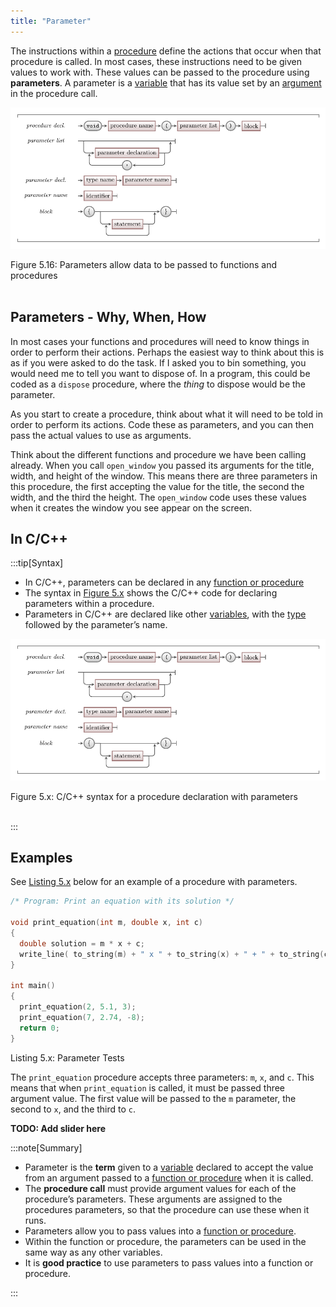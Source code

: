```yaml
---
title: "Parameter"
---
```


The instructions within a [procedure](../01-procedures) define the actions that occur when that procedure is called. In most cases, these instructions need to be given values to work with. These values can be passed to the procedure using **parameters**. A parameter is a [variable](../../../../part-1-instructions/1-sequence-and-data/1-concepts/07-variable) that has its value set by an [argument](../../../../part-1-instructions/1-sequence-and-data/1-concepts/02-method#arguments) in the procedure call.

<a id="FigureParameter"></a>

![Figure 5.16 Parameters allow data to be passed to Procedures](./images/procedure-decl-with-params.png "Parameters allow data to be passed to Procedures")

<div class="caption"><span class="caption-figure-nbr">Figure 5.16: </span> Parameters allow data to be passed to functions and procedures</div> <br/>

## Parameters - Why, When, How

In most cases your functions and procedures will need to know things in order to perform their actions. Perhaps the easiest way to think about this is as if you were asked to do the task. If I asked you to bin something, you would need me to tell you want to dispose of. In a program, this could be coded as a `dispose` procedure, where the *thing* to dispose would be the parameter.

As you start to create a procedure, think about what it will need to be told in order to perform its actions. Code these as parameters, and you can then pass the actual values to use as arguments.

Think about the different functions and procedure we have been calling already. When you call `open_window` you passed its arguments for the title, width, and height of the window. This means there are three parameters in this procedure, the first accepting the value for the title, the second the width, and the third the height. The `open_window` code uses these values when it creates the window you see appear on the screen.

## In C/C++

:::tip[Syntax]

- In C/C++, parameters can be declared in any [function or procedure](../00-functions-and-procedures)
- The syntax in [Figure 5.x](#FigureParameterSyntax) shows the C/C++ code for declaring parameters within a procedure.
- Parameters in C/C++ are declared like other [variables](../../../../part-1-instructions/1-sequence-and-data/1-concepts/07-variable), with the [type](../../../../part-1-instructions/1-sequence-and-data/1-concepts/06-type) followed by the parameter’s name.

<a id="FigureParameterSyntax"></a>

![Figure 5.x C/C++ syntax for a procedure declaration with parameters](./images/procedure-decl-with-params.png "C/C++ Syntax for a procedure declaration with parameters")
<div class="caption"><span class="caption-figure-nbr">Figure 5.x: </span>C/C++ syntax for a procedure declaration with parameters</div><br/>

:::

## Examples

See [Listing 5.x](#ListingParameters) below for an example of a procedure with parameters.

<a id="ListingParameters"></a>

```cpp
/* Program: Print an equation with its solution */

void print_equation(int m, double x, int c) 
{
  double solution = m * x + c;
  write_line( to_string(m) + " x " + to_string(x) + " + " + to_string(c) + " = " + to_string(solution));
}

int main() 
{
  print_equation(2, 5.1, 3);
  print_equation(7, 2.74, -8);
  return 0;
}
```
<div class="caption"><span class="caption-figure-nbr">Listing 5.x: </span>Parameter Tests</div>

The `print_equation` procedure accepts three parameters: `m`, `x`, and `c`. This means that when `print_equation` is called, it must be passed three argument value. The first value will be passed to the `m` parameter, the second to `x`, and the third to `c`.

**TODO: Add slider here**

:::note[Summary]

- Parameter is the **term** given to a [variable](../12-variable) declared to accept the value from an argument passed to a [function or procedure](../00-functions-and-procedures) when it is called.
- The **procedure call** must provide argument values for each of the procedure’s parameters. These arguments are assigned to the procedures parameters, so that the procedure can use these when it runs.
- Parameters allow you to pass values into a [function or procedure](../00-functions-and-procedures). 
- Within the function or procedure, the parameters can be used in the same way as any other
variables.
- It is **good practice** to use parameters to pass values into a function or procedure.

:::